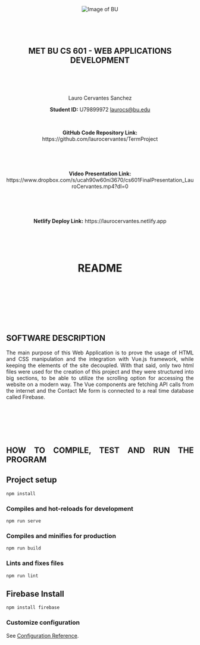 
<div align="center"> 


![Image of BU](https://i.ibb.co/26kRT2W/Screenshot-from-2021-07-10-23-59-56.png)

<p>&nbsp;</p>
<p>&nbsp;</p>


## **MET BU CS 601  -  WEB APPLICATIONS DEVELOPMENT**


<p>&nbsp;</p>
<p>&nbsp;</p>


Lauro Cervantes Sanchez

<b>Student ID:</b> U79899972
laurocs@bu.edu
<p>&nbsp;</p>
<b>GitHub Code Repository Link:</b>
https://github.com/laurocervantes/TermProject
<p>&nbsp;</p>
<p>&nbsp;</p>
<b>Video Presentation Link:</b>
https://www.dropbox.com/s/ucah90w60ni3670/cs601FinalPresentation_LauroCervantes.mp4?dl=0
<p>&nbsp;</p>
<p>&nbsp;</p>
<b>Netlify Deploy Link:</b>
https://laurocervantes.netlify.app
<p>&nbsp;</p>
<p>&nbsp;</p>


<h1>README</h1> 
</div>

<p>&nbsp;</p>
<p>&nbsp;</p>
<p>&nbsp;</p>
<p>&nbsp;</p>

## SOFTWARE DESCRIPTION
<div align="justify"> 
The main purpose of this Web Application is to prove the usage of HTML and CSS manipulation and the integration with Vue.js framework, while keeping the elements 
of the site decoupled. With that said, only two html files were used for the creation of this project and they were structured into big sections, to be able to
utilize the scrolling option for accessing the website on a modern way. The Vue components are fetching API calls from the internet and the Contact Me form is
connected to a real time database called Firebase.

<p>&nbsp;</p>
<p>&nbsp;</p>
<p>&nbsp;</p>


## HOW TO COMPILE, TEST AND RUN THE PROGRAM

## Project setup
```
npm install
```

### Compiles and hot-reloads for development
```
npm run serve
```

### Compiles and minifies for production
```
npm run build
```

### Lints and fixes files
```
npm run lint
```

## Firebase Install
```
npm install firebase
```
  
### Customize configuration
See [Configuration Reference](https://cli.vuejs.org/config/).

  
